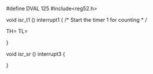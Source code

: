 #define DVAL 125
#include<reg52.h>

void isr_t1 () interrupt1 
{
   /* Start the timer 1 for counting * /
   
   TH=
   TL= 
  
}

void isr_sr () interrupt3
{


}

